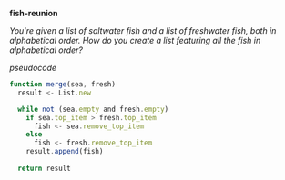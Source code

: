 __fish-reunion__

_You're given a list of saltwater fish and a list of freshwater fish, both in alphabetical order. How do you create a list featuring all the fish in alphabetical order?_

_pseudocode_

```js
function merge(sea, fresh)
  result <- List.new

  while not (sea.empty and fresh.empty)
    if sea.top_item > fresh.top_item
      fish <- sea.remove_top_item
    else
      fish <- fresh.remove_top_item
    result.append(fish)
  
  return result
```
